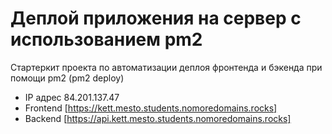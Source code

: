 # Деплой приложения на сервер с использованием pm2

Стартеркит проекта по автоматизации деплоя фронтенда и бэкенда при помощи pm2 (pm2 deploy)

* IP адрес 84.201.137.47
* Frontend [https://kett.mesto.students.nomoredomains.rocks]
* Backend [https://api.kett.mesto.students.nomoredomains.rocks]
